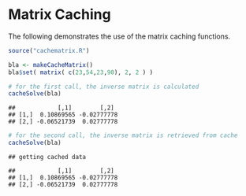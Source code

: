 Matrix Caching
========================================================

The following demonstrates the use of the matrix caching functions.


```r
source("cachematrix.R")
```

```r
bla <- makeCacheMatrix()
bla$set( matrix( c(23,54,23,90), 2, 2 ) )

# for the first call, the inverse matrix is calculated
cacheSolve(bla)
```

```
##            [,1]        [,2]
## [1,]  0.10869565 -0.02777778
## [2,] -0.06521739  0.02777778
```

```r
# for the second call, the inverse matrix is retrieved from cache
cacheSolve(bla)
```

```
## getting cached data
```

```
##            [,1]        [,2]
## [1,]  0.10869565 -0.02777778
## [2,] -0.06521739  0.02777778
```

